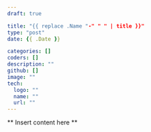 ```yaml
---
draft: true

title: "{{ replace .Name "-" " " | title }}"
type: "post"
date: {{ .Date }}

categories: []
coders: []
description: ""
github: []
image: ""
tech:
  logo: ""
  name: ""
  url: ""
---
```


** Insert content here **